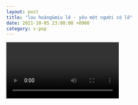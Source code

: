 ```yaml
---
layout: post
title: "lou hoàng&miu lê - yêu một người có lẽ"
date: 2021-10-05 23:00:00 +0900
category: v-pop
---
```


<div class="video-container">
    <video id="player" class="video-js vjs-default-skin vjs-big-play-centered" data-json="/public/json/v-pop/lou hoàng&miu lê - yêu một người có lẽ.json"></video>
</div>

```
```